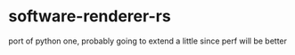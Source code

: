 # software-renderer-rs
port of python one, probably going to extend a little since perf will be better
